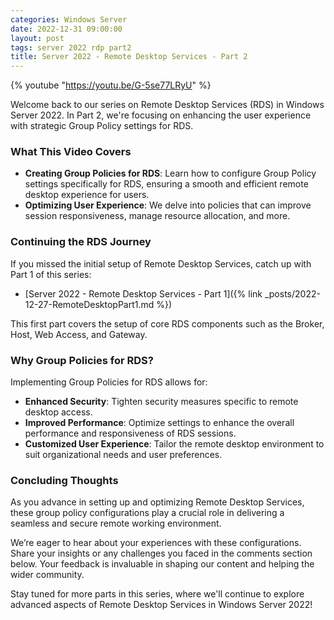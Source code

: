 ```yaml
---
categories: Windows Server
date: 2022-12-31 09:00:00
layout: post
tags: server 2022 rdp part2
title: Server 2022 - Remote Desktop Services - Part 2
---
```


{% youtube "https://youtu.be/G-5se77LRyU" %}

Welcome back to our series on Remote Desktop Services (RDS) in Windows Server 2022. In Part 2, we're focusing on enhancing the user experience with strategic Group Policy settings for RDS.

### What This Video Covers

- **Creating Group Policies for RDS**: Learn how to configure Group Policy settings specifically for RDS, ensuring a smooth and efficient remote desktop experience for users.
- **Optimizing User Experience**: We delve into policies that can improve session responsiveness, manage resource allocation, and more.

### Continuing the RDS Journey

If you missed the initial setup of Remote Desktop Services, catch up with Part 1 of this series:

- [Server 2022 - Remote Desktop Services - Part 1]({% link _posts/2022-12-27-RemoteDesktopPart1.md %})

This first part covers the setup of core RDS components such as the Broker, Host, Web Access, and Gateway.

### Why Group Policies for RDS?

Implementing Group Policies for RDS allows for:

- **Enhanced Security**: Tighten security measures specific to remote desktop access.
- **Improved Performance**: Optimize settings to enhance the overall performance and responsiveness of RDS sessions.
- **Customized User Experience**: Tailor the remote desktop environment to suit organizational needs and user preferences.

### Concluding Thoughts

As you advance in setting up and optimizing Remote Desktop Services, these group policy configurations play a crucial role in delivering a seamless and secure remote working environment.

We’re eager to hear about your experiences with these configurations. Share your insights or any challenges you faced in the comments section below. Your feedback is invaluable in shaping our content and helping the wider community.

Stay tuned for more parts in this series, where we'll continue to explore advanced aspects of Remote Desktop Services in Windows Server 2022!
